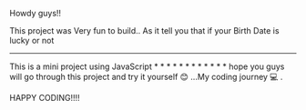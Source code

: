 Howdy guys!! 


This project was Very fun to build..
As it tell you that if your Birth Date is lucky or not 
**********************************************************
This is a mini project using JavaScript 
*
*
*
*
*
*
*
*
*
*
*
*
hope you guys will go through this project and try it yourself 😊 ...My coding journey 💻 .

HAPPY CODING!!!!
